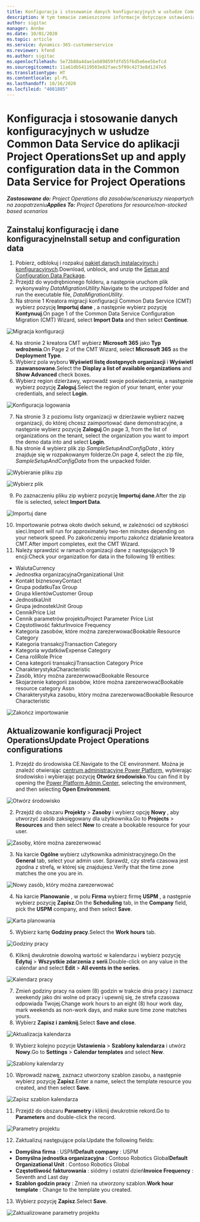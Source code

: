 ```yaml
---
title: Konfiguracja i stosowanie danych konfiguracyjnych w usłudze Common Data Service do aplikacji Project Operations
description: W tym temacie zamieszczono informacje dotyczące ustawienia i zastosowania danych konfiguracyjnych Project Operations.
author: sigitac
manager: Annbe
ms.date: 10/01/2020
ms.topic: article
ms.service: dynamics-365-customerservice
ms.reviewer: kfend
ms.author: sigitac
ms.openlocfilehash: 5e72b88a4dae1eb89859fdfd55f6d5e6ee5befcd
ms.sourcegitcommit: 11a61db54119503e82faec5f99c4273e8d1247e5
ms.translationtype: HT
ms.contentlocale: pl-PL
ms.lasthandoff: 10/16/2020
ms.locfileid: "4081885"
---
```

# <a name="set-up-and-apply-configuration-data-in-the-common-data-service-for-project-operations"></a><span data-ttu-id="e951b-103">Konfiguracja i stosowanie danych konfiguracyjnych w usłudze Common Data Service do aplikacji Project Operations</span><span class="sxs-lookup"><span data-stu-id="e951b-103">Set up and apply configuration data in the Common Data Service for Project Operations</span></span>

<span data-ttu-id="e951b-104">_**Zastosowane do:** Project Operations dla zasobów/scenariuszy nieopartych na zaopatrzeniu_</span><span class="sxs-lookup"><span data-stu-id="e951b-104">_**Applies To:** Project Operations for resource/non-stocked based scenarios_</span></span>

## <a name="install-setup-and-configuration-data"></a><span data-ttu-id="e951b-105">Zainstaluj konfigurację i dane konfiguracyjne</span><span class="sxs-lookup"><span data-stu-id="e951b-105">Install setup and configuration data</span></span>

1. <span data-ttu-id="e951b-106">Pobierz, odblokuj i rozpakuj [pakiet danych instalacyjnych i konfiguracyjnych](https://download.microsoft.com/download/1/3/4/1349369c-6209-42b7-b3b4-5be0e67cacd8/ProjOpsSampleSetupData-%20Integrated%20UR1.zip).</span><span class="sxs-lookup"><span data-stu-id="e951b-106">Download, unblock, and unzip the [Setup and Configuration Data Package](https://download.microsoft.com/download/1/3/4/1349369c-6209-42b7-b3b4-5be0e67cacd8/ProjOpsSampleSetupData-%20Integrated%20UR1.zip).</span></span>
2. <span data-ttu-id="e951b-107">Przejdź do wyodrębnionego folderu, a następnie uruchom plik wykonywalny *DataMigrationUtility*.</span><span class="sxs-lookup"><span data-stu-id="e951b-107">Navigate to the unzipped folder and run the executable file, *DataMigrationUtility*.</span></span>
3. <span data-ttu-id="e951b-108">Na stronie 1 Kreatora migracji konfiguracji Common Data Service (CMT) wybierz pozycję **Importuj dane** , a następnie wybierz pozycję **Kontynuuj**.</span><span class="sxs-lookup"><span data-stu-id="e951b-108">On page 1 of the Common Data Service Configuration Migration (CMT) Wizard, select **Import Data** and then select **Continue**.</span></span>

![Migracja konfiguracji](./media/1ConfigurationMigration.png)

4. <span data-ttu-id="e951b-110">Na stronie 2 kreatora CMT wybierz **Microsoft 365** jako **Typ wdrożenia**.</span><span class="sxs-lookup"><span data-stu-id="e951b-110">On Page 2 of the CMT Wizard, select **Microsoft 365** as the **Deployment Type**.</span></span>
5. <span data-ttu-id="e951b-111">Wybierz pola wyboru **Wyświetl listę dostępnych organizacji** i **Wyświetl zaawansowane**.</span><span class="sxs-lookup"><span data-stu-id="e951b-111">Select the **Display a list of available organizations** and **Show Advanced** check boxes.</span></span>
6. <span data-ttu-id="e951b-112">Wybierz region dzierżawy, wprowadź swoje poświadczenia, a następnie wybierz pozycję **Zaloguj**.</span><span class="sxs-lookup"><span data-stu-id="e951b-112">Select the region of your tenant, enter your credentials, and select **Login**.</span></span>

![Konfiguracja logowania](./media/2ConfigurationSignin.png)

7. <span data-ttu-id="e951b-114">Na stronie 3 z poziomu listy organizacji w dzierżawie wybierz nazwę organizacji, do której chcesz zaimportować dane demonstracyjne, a następnie wybierz pozycję **Zaloguj**.</span><span class="sxs-lookup"><span data-stu-id="e951b-114">On page 3, from the list of organizations on the tenant, select the organization you want to import the demo data into and select **Login**.</span></span>
8. <span data-ttu-id="e951b-115">Na stronie 4 wybierz plik zip *SampleSetupAndConfigData* , który znajduje się w rozpakowanym folderze.</span><span class="sxs-lookup"><span data-stu-id="e951b-115">On page 4, select the zip file, *SampleSetupAndConfigData* from the unpacked folder.</span></span>

![Wybieranie pliku zip](./media/3ZipFile.png)

![Wybierz plik](./media/4SelectAFile.png)

9. <span data-ttu-id="e951b-118">Po zaznaczeniu pliku zip wybierz pozycję **Importuj dane**.</span><span class="sxs-lookup"><span data-stu-id="e951b-118">After the zip file is selected, select **Import Data**.</span></span>

![Importuj dane](./media/5ImportData.png)

10. <span data-ttu-id="e951b-120">Importowanie potrwa około dwóch sekund, w zależności od szybkości sieci.</span><span class="sxs-lookup"><span data-stu-id="e951b-120">Import will run for approximately two-ten minutes depending on your network speed.</span></span> <span data-ttu-id="e951b-121">Po zakończeniu importu zakończ działanie kreatora CMT.</span><span class="sxs-lookup"><span data-stu-id="e951b-121">After import completes, exit the CMT Wizard.</span></span> 
11. <span data-ttu-id="e951b-122">Należy sprawdzić w ramach organizacji dane z następujących 19 encji:</span><span class="sxs-lookup"><span data-stu-id="e951b-122">Check your organization for data in the following 19 entities:</span></span>

  - <span data-ttu-id="e951b-123">Waluta</span><span class="sxs-lookup"><span data-stu-id="e951b-123">Currency</span></span>
  - <span data-ttu-id="e951b-124">Jednostka organizacyjna</span><span class="sxs-lookup"><span data-stu-id="e951b-124">Organizational Unit</span></span>
  - <span data-ttu-id="e951b-125">Kontakt biznesowy</span><span class="sxs-lookup"><span data-stu-id="e951b-125">Contact</span></span>
  - <span data-ttu-id="e951b-126">Grupa podatku</span><span class="sxs-lookup"><span data-stu-id="e951b-126">Tax Group</span></span>
  - <span data-ttu-id="e951b-127">Grupa klientów</span><span class="sxs-lookup"><span data-stu-id="e951b-127">Customer Group</span></span>
  - <span data-ttu-id="e951b-128">Jednostka</span><span class="sxs-lookup"><span data-stu-id="e951b-128">Unit</span></span>
  - <span data-ttu-id="e951b-129">Grupa jednostek</span><span class="sxs-lookup"><span data-stu-id="e951b-129">Unit Group</span></span>
  - <span data-ttu-id="e951b-130">Cennik</span><span class="sxs-lookup"><span data-stu-id="e951b-130">Price List</span></span>
  - <span data-ttu-id="e951b-131">Cennik parametrów projektu</span><span class="sxs-lookup"><span data-stu-id="e951b-131">Project Parameter Price List</span></span>
  - <span data-ttu-id="e951b-132">Częstotliwość faktur</span><span class="sxs-lookup"><span data-stu-id="e951b-132">Invoice Frequency</span></span>
  - <span data-ttu-id="e951b-133">Kategoria zasobów, które można zarezerwować</span><span class="sxs-lookup"><span data-stu-id="e951b-133">Bookable Resource Category</span></span>
  - <span data-ttu-id="e951b-134">Kategoria transakcji</span><span class="sxs-lookup"><span data-stu-id="e951b-134">Transaction Category</span></span>
  - <span data-ttu-id="e951b-135">Kategoria wydatków</span><span class="sxs-lookup"><span data-stu-id="e951b-135">Expense Category</span></span>
  - <span data-ttu-id="e951b-136">Cena roli</span><span class="sxs-lookup"><span data-stu-id="e951b-136">Role Price</span></span>
  - <span data-ttu-id="e951b-137">Cena kategorii transakcji</span><span class="sxs-lookup"><span data-stu-id="e951b-137">Transaction Category Price</span></span>
  - <span data-ttu-id="e951b-138">Charakterystyka</span><span class="sxs-lookup"><span data-stu-id="e951b-138">Characteristic</span></span>
  - <span data-ttu-id="e951b-139">Zasób, który można zarezerwować</span><span class="sxs-lookup"><span data-stu-id="e951b-139">Bookable Resource</span></span>
  - <span data-ttu-id="e951b-140">Skojarzenie kategorii zasobów, które można zarezerwować</span><span class="sxs-lookup"><span data-stu-id="e951b-140">Bookable resource category Assn</span></span>
  - <span data-ttu-id="e951b-141">Charakterystyka zasobu, który można zarezerwować</span><span class="sxs-lookup"><span data-stu-id="e951b-141">Bookable Resource Characteristic</span></span>

![Zakończ importowanie](./media/6CompleteImport.png)

## <a name="update-project-operations-configurations"></a><span data-ttu-id="e951b-143">Aktualizowanie konfiguracji Project Operations</span><span class="sxs-lookup"><span data-stu-id="e951b-143">Update Project Operations configurations</span></span>

1. <span data-ttu-id="e951b-144">Przejdź do środowiska CE.</span><span class="sxs-lookup"><span data-stu-id="e951b-144">Navigate to the CE environment.</span></span> <span data-ttu-id="e951b-145">Można je znaleźć otwierając [centrum administracyjne Power Platform](https://admin.powerplatform.microsoft.com/environments), wybierając środowisko i wybierając pozycję **Otwórz środowisko**.</span><span class="sxs-lookup"><span data-stu-id="e951b-145">You can find it by opening the [Power Platform Admin Center](https://admin.powerplatform.microsoft.com/environments), selecting the environment, and then selecting **Open Environment**.</span></span> 

![Otwórz środowisko](./media/7OpenEnvironment.png)

2. <span data-ttu-id="e951b-147">Przejdź do obszaru **Projekty** > **Zasoby** i wybierz opcję **Nowy** , aby utworzyć zasób zaksięgowany dla użytkownika.</span><span class="sxs-lookup"><span data-stu-id="e951b-147">Go to **Projects** > **Resources** and then select **New** to create a bookable resource for your user.</span></span>

![Zasoby, które można zarezerwować](./media/8BookableResources.png)

3. <span data-ttu-id="e951b-149">Na karcie **Ogólne** wybierz użytkownika administracyjnego.</span><span class="sxs-lookup"><span data-stu-id="e951b-149">On the **General** tab, select your admin user.</span></span> <span data-ttu-id="e951b-150">Sprawdź, czy strefa czasowa jest zgodna z strefą, w której się znajdujesz.</span><span class="sxs-lookup"><span data-stu-id="e951b-150">Verify that the time zone matches the one you are in.</span></span> 

![Nowy zasób, który można zarezerwować](./media/9NewBookableResource.png)

4. <span data-ttu-id="e951b-152">Na karcie **Planowanie** , w polu **Firma** wybierz firmę **USPM** , a następnie wybierz pozycję **Zapisz**.</span><span class="sxs-lookup"><span data-stu-id="e951b-152">On the **Scheduling** tab, in the **Company** field, pick the **USPM** company, and then select **Save**.</span></span> 

![Karta planowania](./media/10SchedulingTab.png)

5. <span data-ttu-id="e951b-154">Wybierz kartę **Godziny pracy**.</span><span class="sxs-lookup"><span data-stu-id="e951b-154">Select the **Work hours** tab.</span></span>  

![Godziny pracy](./media/11WorkHours.png)

6. <span data-ttu-id="e951b-156">Kliknij dwukrotnie dowolną wartość w kalendarzu i wybierz pozycję **Edytuj** > **Wszystkie zdarzenia z serii**.</span><span class="sxs-lookup"><span data-stu-id="e951b-156">Double-click on any value in the calendar and select **Edit** > **All events in the series**.</span></span> 

![Kalendarz pracy](./media/12WorkCalendar.png)

7. <span data-ttu-id="e951b-158">Zmień godziny pracy na osiem (8) godzin w trakcie dnia pracy i zaznacz weekendy jako dni wolne od pracy i upewnij się, że strefa czasowa odpowiada Twojej.</span><span class="sxs-lookup"><span data-stu-id="e951b-158">Change work hours to an eight (8) hour work day, mark weekends as non-work days, and make sure time zone matches yours.</span></span> 
8. <span data-ttu-id="e951b-159">Wybierz **Zapisz i zamknij**.</span><span class="sxs-lookup"><span data-stu-id="e951b-159">Select **Save and close**.</span></span>

![Aktualizacja kalendarza](./media/13UpdateCalendar.png)

9. <span data-ttu-id="e951b-161">Wybierz kolejno pozycje **Ustawienia** > **Szablony kalendarza** i utwórz **Nowy**.</span><span class="sxs-lookup"><span data-stu-id="e951b-161">Go to **Settings** > **Calendar templates** and select **New**.</span></span>
 
 ![Szablony kalendarzy](./media/14CalendarTemplates.png)
 
 10. <span data-ttu-id="e951b-163">Wprowadź nazwę, zaznacz utworzony szablon zasobu, a następnie wybierz pozycję **Zapisz**.</span><span class="sxs-lookup"><span data-stu-id="e951b-163">Enter a name, select the template resource you created, and then select **Save**.</span></span> 
 
 ![Zapisz szablon kalendarza](./media/15SaveCalendarTemplate.png)
 
 11. <span data-ttu-id="e951b-165">Przejdź do obszaru **Parametry** i kliknij dwukrotnie rekord.</span><span class="sxs-lookup"><span data-stu-id="e951b-165">Go to **Parameters** and double-click the record.</span></span> 
 
 ![Parametry projektu](./media/16ProjectParameters.png)
 
12. <span data-ttu-id="e951b-167">Zaktualizuj następujące pola:</span><span class="sxs-lookup"><span data-stu-id="e951b-167">Update the following fields:</span></span>

 - <span data-ttu-id="e951b-168">**Domyślna firma** : USPM</span><span class="sxs-lookup"><span data-stu-id="e951b-168">**Default company** : USPM</span></span>
 - <span data-ttu-id="e951b-169">**Domyślna jednostka organizacyjna** : Contoso Robotics Global</span><span class="sxs-lookup"><span data-stu-id="e951b-169">**Default Organizational Unit** : Contoso Robotics Global</span></span>
 - <span data-ttu-id="e951b-170">**Częstotliwość fakturowania** : siódmy i ostatni dzień</span><span class="sxs-lookup"><span data-stu-id="e951b-170">**Invoice Frequency** : Seventh and Last day</span></span>
 - <span data-ttu-id="e951b-171">**Szablon godzin pracy** : Zmień na utworzony szablon.</span><span class="sxs-lookup"><span data-stu-id="e951b-171">**Work hour template** : Change to the template you created.</span></span>

13. <span data-ttu-id="e951b-172">Wybierz pozycję **Zapisz**.</span><span class="sxs-lookup"><span data-stu-id="e951b-172">Select **Save**.</span></span> 

![Zaktualizowane parametry projektu](./media/17UpdatedProjectParameters.png)
